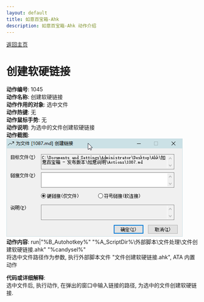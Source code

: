 ```yaml
---
layout: default
title: 如意百宝箱-Ahk
description: 如意百宝箱-Ahk 动作介绍
---
```

<link rel="stylesheet" href="../Actions/css/atom-one-light.min.css">
<script src="../Actions/js/highlight.min.js"></script>
<script>hljs.highlightAll();</script>

[返回主页](../index.md)

# [](#header-2) 创建软硬链接

**动作编号**: 1045  
**动作名称**: 创建软硬链接  
**动作作用的对象**: 选中文件  
**动作热键**: 无  
**动作鼠标手势**: 无  
**动作说明**: 为选中的文件创建软硬链接  
**动作截图**:   
  ![创建软硬链接](img1/1045.png)  
**动作内容**: run|"%B_Autohotkey%" "%A_ScriptDir%\外部脚本\文件处理\文件创建软硬链接.ahk" "%candysel%"  
将选中文件路径作为参数, 执行外部脚本文件 "文件创建软硬链接.ahk", ATA 内置动作  

**代码或详细解释**:  
选中文件后, 执行动作, 在弹出的窗口中输入链接的路径, 为选中的文件创建软硬链接.  